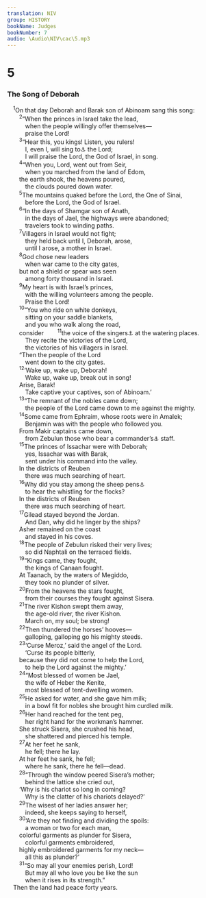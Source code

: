 ```yaml
---
translation: NIV
group: HISTORY
bookName: Judges 
bookNumber: 7
audio: \Audio\NIV\cac\5.mp3
---
```


<div class="title"><h1>5</h1><h3>The Song of Deborah </h3></div>
<span class="verse cac_5_1"> <sup>1</sup>On that day Deborah and Barak son of Abinoam sang this song: <br/></span>
<span class="verse cac_5_2">  <sup>2</sup>“When the princes in Israel take the lead, <br/>   when the people willingly offer themselves— <br/>   praise the Lord! <br/></span>
<span class="verse cac_5_3">  <sup>3</sup>“Hear this, you kings! Listen, you rulers! <br/>   I, even I, will sing to<a data-toggle="tooltip" data-placement="bottom" title="Or of">⚓</a> the Lord; <br/>   I will praise the Lord, the God of Israel, in song. <br/></span>
<span class="verse cac_5_4">  <sup>4</sup>“When you, Lord, went out from Seir, <br/>   when you marched from the land of Edom, <br/>  the earth shook, the heavens poured, <br/>   the clouds poured down water. <br/></span>
<span class="verse cac_5_5">  <sup>5</sup>The mountains quaked before the Lord, the One of Sinai, <br/>   before the Lord, the God of Israel. <br/></span>
<span class="verse cac_5_6">  <sup>6</sup>“In the days of Shamgar son of Anath, <br/>   in the days of Jael, the highways were abandoned; <br/>   travelers took to winding paths. <br/></span>
<span class="verse cac_5_7">  <sup>7</sup>Villagers in Israel would not fight; <br/>   they held back until I, Deborah, arose, <br/>   until I arose, a mother in Israel. <br/></span>
<span class="verse cac_5_8">  <sup>8</sup>God chose new leaders <br/>   when war came to the city gates, <br/>  but not a shield or spear was seen <br/>   among forty thousand in Israel. <br/></span>
<span class="verse cac_5_9">  <sup>9</sup>My heart is with Israel’s princes, <br/>   with the willing volunteers among the people. <br/>   Praise the Lord! <br/></span>
<span class="verse cac_5_10">  <sup>10</sup>“You who ride on white donkeys, <br/>   sitting on your saddle blankets, <br/>   and you who walk along the road, <br/>  consider </span>
<span class="verse cac_5_11">  <sup>11</sup>the voice of the singers<a data-toggle="tooltip" data-placement="bottom" title="The meaning of the Hebrew for this word is uncertain.">⚓</a> at the watering places. <br/>   They recite the victories of the Lord, <br/>   the victories of his villagers in Israel. <br/>  “Then the people of the Lord<br/>   went down to the city gates. <br/></span>
<span class="verse cac_5_12">  <sup>12</sup>‘Wake up, wake up, Deborah! <br/>   Wake up, wake up, break out in song! <br/>  Arise, Barak! <br/>   Take captive your captives, son of Abinoam.’ <br/></span>
<span class="verse cac_5_13">  <sup>13</sup>“The remnant of the nobles came down; <br/>   the people of the Lord came down to me against the mighty. <br/></span>
<span class="verse cac_5_14">  <sup>14</sup>Some came from Ephraim, whose roots were in Amalek; <br/>   Benjamin was with the people who followed you. <br/>  From Makir captains came down, <br/>   from Zebulun those who bear a commander’s<a data-toggle="tooltip" data-placement="bottom" title="The meaning of the Hebrew for this word is uncertain.">⚓</a> staff. <br/></span>
<span class="verse cac_5_15">  <sup>15</sup>The princes of Issachar were with Deborah; <br/>   yes, Issachar was with Barak, <br/>   sent under his command into the valley. <br/>  In the districts of Reuben <br/>   there was much searching of heart. <br/></span>
<span class="verse cac_5_16">  <sup>16</sup>Why did you stay among the sheep pens<a data-toggle="tooltip" data-placement="bottom" title="Or the campfires ; or the saddlebags">⚓</a><br/>   to hear the whistling for the flocks? <br/>  In the districts of Reuben <br/>   there was much searching of heart. <br/></span>
<span class="verse cac_5_17">  <sup>17</sup>Gilead stayed beyond the Jordan. <br/>   And Dan, why did he linger by the ships? <br/>  Asher remained on the coast <br/>   and stayed in his coves. <br/></span>
<span class="verse cac_5_18">  <sup>18</sup>The people of Zebulun risked their very lives; <br/>   so did Naphtali on the terraced fields. <br/></span>
<span class="verse cac_5_19">  <sup>19</sup>“Kings came, they fought, <br/>   the kings of Canaan fought. <br/>  At Taanach, by the waters of Megiddo, <br/>   they took no plunder of silver. <br/></span>
<span class="verse cac_5_20">  <sup>20</sup>From the heavens the stars fought, <br/>   from their courses they fought against Sisera. <br/></span>
<span class="verse cac_5_21">  <sup>21</sup>The river Kishon swept them away, <br/>   the age-old river, the river Kishon. <br/>   March on, my soul; be strong! <br/></span>
<span class="verse cac_5_22">  <sup>22</sup>Then thundered the horses’ hooves— <br/>   galloping, galloping go his mighty steeds. <br/></span>
<span class="verse cac_5_23">  <sup>23</sup>‘Curse Meroz,’ said the angel of the Lord. <br/>   ‘Curse its people bitterly, <br/>  because they did not come to help the Lord, <br/>   to help the Lord against the mighty.’ <br/></span>
<span class="verse cac_5_24">  <sup>24</sup>“Most blessed of women be Jael, <br/>   the wife of Heber the Kenite, <br/>   most blessed of tent-dwelling women. <br/></span>
<span class="verse cac_5_25">  <sup>25</sup>He asked for water, and she gave him milk; <br/>   in a bowl fit for nobles she brought him curdled milk. <br/></span>
<span class="verse cac_5_26">  <sup>26</sup>Her hand reached for the tent peg, <br/>   her right hand for the workman’s hammer. <br/>  She struck Sisera, she crushed his head, <br/>   she shattered and pierced his temple. <br/></span>
<span class="verse cac_5_27">  <sup>27</sup>At her feet he sank, <br/>   he fell; there he lay. <br/>  At her feet he sank, he fell; <br/>   where he sank, there he fell—dead. <br/></span>
<span class="verse cac_5_28">  <sup>28</sup>“Through the window peered Sisera’s mother; <br/>   behind the lattice she cried out, <br/>  ‘Why is his chariot so long in coming? <br/>   Why is the clatter of his chariots delayed?’ <br/></span>
<span class="verse cac_5_29">  <sup>29</sup>The wisest of her ladies answer her; <br/>   indeed, she keeps saying to herself, <br/></span>
<span class="verse cac_5_30">  <sup>30</sup>‘Are they not finding and dividing the spoils: <br/>   a woman or two for each man, <br/>  colorful garments as plunder for Sisera, <br/>   colorful garments embroidered, <br/>  highly embroidered garments for my neck— <br/>   all this as plunder?’ <br/></span>
<span class="verse cac_5_31">  <sup>31</sup>“So may all your enemies perish, Lord! <br/>   But may all who love you be like the sun <br/>   when it rises in its strength.” <br/> Then the land had peace forty years. <br/></span>
